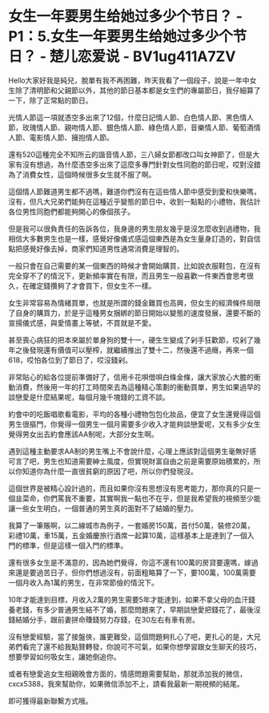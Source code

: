 # 女生一年要男生给她过多少个节日？ - P1：5.女生一年要男生给她过多少个节日？ - 楚儿恋爱说 - BV1ug411A7ZV

Hello大家好我是純兒，脫單有我不再困難，昨天我看了一個段子，說是一年中女生除了清明節和父親節以外，其他的節日基本都是女生們的專屬節日，我仔細算了一下，除了正常點的節日。

光情人節這一項就憑空多出來了12個，什麼日記情人節、白色情人節、黑色情人節，玫瑰情人節、親吻情人節、銀色情人節、綠色情人節，音樂情人節、葡萄酒情人節、電影情人節、擁抱情人節。

還有520這種完全不知所云的諧音情人節，三八婦女節都改口叫女神節了，但是大家有沒有想過，為什麼憑空多出來了這麼多專門針對女性同胞的節日呢，哎對沒錯為了消費女性，這個時候很多女生就不服了啊。

這個情人節難道男生都不過嗎，難道你們沒有在這些情人節中感受到愛和快樂嗎，沒有，但凡大兄弟們能夠在這種近乎變態的節日中，收到一點點的小禮物，我估計各位男性同胞們都能夠開心的像個孩子。

但是我可以很負責任的告訴各位，我身邊的男生朋友幾乎是沒怎麼收到過禮物，我相信大多數男生也是一樣，感覺好像儀式感這個東西是為女生量身訂造的，對自信點把感覺好像去掉，商家們知道男性通常消費是理智的。

一般只會在自己需要的某一個東西的時候才會開始購買，比如說衣服鞋包，在沒有完全穿不了的情況下，更新頻率實在有限，而且男生一般喜歡一件東西會思考很久，在確定錢攢夠了才會買下，但女生不一樣。

女生非常容易為情緒買單，也就是所謂的錢金難買也高興，但女生的經濟條件局限了自身的購買力，於是乎這種男女捆綁的節日開始以變態的速度發展，還要不斷的宣揚儀式感，與愛情畫上等號，不買就是不愛。

甚至喪心病狂的把本來屬於單身狗的雙十一，硬生生變成了剁手狂歡節，哎剁了幾年之後發現還有價值可以壓榨，就繼續推出了雙十二，然後還不過癮，再來一個618，哎怕各位到了節日了，哎沒錢剁。

非常貼心的給各位提前準備好了，信用卡花唄借唄白條金條，讓大家放心大膽的衝動消費，然後用一年的打工時間來去為這種精心策劃的衝動買單，男生如果過早的談戀愛是什麼結果呢，每個月幾千塊錢的工資不談。

約會中的吃飯唱歌看電影，平均的各種小禮物包包化妝品，便宜了女生還覺得這個男生很摳門，你覺得一個男生一個月需要多少收入才能夠談戀愛呢，又有多少女生覺得男女出去約會應該AA制呢，大部分女生啊。

遇到這種主動要求AA制的男生嘴上不會說什麼，心理上應該對這個男生毫無好感可言了吧，男生也知道需要紳士風度，但實現財富自由之前是需要原始積累的，所以你知道你為什麼一直很貧窮的原因了吧，所以你們發現沒。

這個世界是被精心設計過的，而且如果你沒有思想沒有思考能力，那你真的只是一個韭菜命，你們罵我不重要，其實啊我一點也不在乎，但是我希望我的視頻至少能讓一些女生明白，一個普通的男生真的面對不了結婚的壓力。

我算了一筆賬啊，以二線城市為例子，一套婚房150萬，首付50萬，裝修20萬，彩禮10萬，車15萬，五金婚慶旅行酒席一起算10萬，這樣基本上是達到了一個入門的標準，但是這樣一個入門的標準。

還有很多女生是不滿意的，因為她們覺得，你這不還有100萬的房貸要還嗎，嫁過來還是要過苦日子，但你們想過沒有，前面粗略算了一下，要100萬，100萬需要一個月收入為1萬的男生，在非常節儉的情況下。

10年才能達到目標，月收入2萬的男生需要5年才能達到，如果不拿父母的血汗錢養老錢，有多少普通男生結不了婚，那麼問題來了，早期談戀愛把錢花了，最後沒錢結婚分手，跟前妻拼命賺錢努力存錢，在30左右有車有房。

沒有戀愛經驗，當了接盤俠，誰更難受，這個問題夠扎心了吧，更扎心的是，大兄弟們看完了還不給我點贊轉發，你說可不可氣，如果你想學習跟女生聊天的技巧，想要學習如何吸女生，讓她倒追你。

或者有戀愛追女生相親晚會方面的，情感問題需要幫助，那就添加我的微信，cxcx5388，我來幫助你，如果微信添加不上，請看我最新一期視頻的結尾。

即可獲得最新聯繫方式哦。